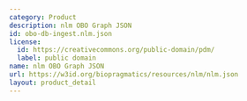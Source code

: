 ```yaml
---
category: Product
description: nlm OBO Graph JSON
id: obo-db-ingest.nlm.json
license:
  id: https://creativecommons.org/public-domain/pdm/
  label: public domain
name: nlm OBO Graph JSON
url: https://w3id.org/biopragmatics/resources/nlm/nlm.json
layout: product_detail
---
```

